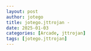 ```yaml
---
layout: post
author: jotego
title: jotego.jttrojan - 
date: 2025-01-03
categories: [Arcade, jttrojan]
tags: [jotego.jttrojan]
---
```


